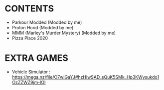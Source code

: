 # CONTENTS
* Parkour Modded (Modded by me)
* Proton Hood (Modded by me)
* MMM (Marley's Murder Mystery) (Modded by me)
* Pizza Place 2020

# EXTRA GAMES 
* Vehicle Simulator : https://mega.nz/file/O7wlGaYJ#hzHiwSAD_sQuK5SMk_Hp3KWysukdo1OzZZWZ9jm-lOI
